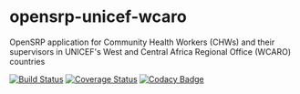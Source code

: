 # opensrp-unicef-wcaro
OpenSRP application for Community Health Workers (CHWs) and their supervisors in UNICEF's West and Central Africa Regional Office (WCARO) countries

[![Build Status](https://travis-ci.org/OpenSRP/opensrp-unicef-wcaro.svg?branch=master)](https://travis-ci.org/OpenSRP/opensrp-unicef-wcaro) [![Coverage Status](https://coveralls.io/repos/github/OpenSRP/opensrp-unicef-wcaro/badge.svg?branch=master)](https://coveralls.io/github/OpenSRP/opensrp-unicef-wcaro?branch=master) [![Codacy Badge](https://api.codacy.com/project/badge/Grade/609e43bd62b449a28503af17f086a148)](https://www.codacy.com/app/OpenSRP/opensrp-unicef-wcaro?utm_source=github.com&amp;utm_medium=referral&amp;utm_content=OpenSRP/opensrp-unicef-wcaro&amp;utm_campaign=Badge_Grade) 
